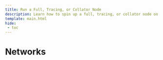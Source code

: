 ```yaml
---
title: Run a Full, Tracing, or Collator Node
description: Learn how to spin up a full, tracing, or collator node on Moonbeam, as well as the requirements for being a collator (block producer).
template: main.html
hide: 
 - toc
---
```


<h1 class='subsection-title'>Networks</h1>
<div class='subsection-wrapper'></div>